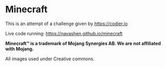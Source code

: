 # Minecraft
This is an attempt of a challenge given by https://codier.io

Live code running: https://navashen.github.io/minecraft

**Minecraft™ is a trademark of Mojang Synergies AB. We are not affiliated with Mojang.**



All images used under Creative commons.
